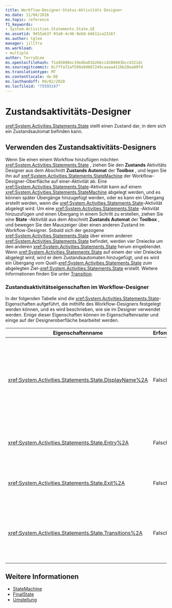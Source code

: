 ```yaml
---
title: Workflow-Designer-Status-Aktivitäts Designer
ms.date: 11/04/2016
ms.topic: reference
f1_keywords:
- System.Activities.Statements.State.UI
ms.assetid: 9455ab37-93a0-4c46-9eb8-b6611ca23167
ms.author: tglee
manager: jillfra
ms.workload:
- multiple
author: TerryGLee
ms.openlocfilehash: f1a95808ec19edba01b266ccd280603bcc4321dc
ms.sourcegitcommit: 6cfffa72af599a9d667249caaaa411bb28ea69fd
ms.translationtype: MT
ms.contentlocale: de-DE
ms.lasthandoff: 09/02/2020
ms.locfileid: "75593147"
---
```

# <a name="state-activity-designer"></a>Zustandsaktivitäts-Designer

<xref:System.Activities.Statements.State> stellt einen Zustand dar, in dem sich ein Zustandsautomat befinden kann.

## <a name="using-the-state-activity-designer"></a>Verwenden des Zustandsaktivitäts-Designers

Wenn Sie einen einem Workflow hinzufügen möchten <xref:System.Activities.Statements.State> , ziehen Sie den **Zustands** Aktivitäts Designer aus dem Abschnitt **Zustands Automat** der **Toolbox** , und legen Sie ihn auf <xref:System.Activities.Statements.StateMachine> der Workflow-Designer-Oberfläche auf einer-Aktivität ab. Eine <xref:System.Activities.Statements.State>-Aktivität kann auf einem <xref:System.Activities.Statements.StateMachine> abgelegt werden, und es können später Übergänge hinzugefügt werden, oder es kann ein Übergang erstellt werden, wenn die <xref:System.Activities.Statements.State>-Aktivität abgelegt wird. Um eine <xref:System.Activities.Statements.State> -Aktivität hinzuzufügen und einen Übergang in einem Schritt zu erstellen, ziehen Sie eine **State** -Aktivität aus dem Abschnitt **Zustands Automat** der **Toolbox** , und bewegen Sie den Mauszeiger über einen anderen Zustand im Workflow-Designer. Sobald sich der gezogene <xref:System.Activities.Statements.State> über einem anderen <xref:System.Activities.Statements.State> befindet, werden vier Dreiecke um den anderen <xref:System.Activities.Statements.State> herum eingeblendet. Wenn <xref:System.Activities.Statements.State> auf einem der vier Dreiecke abgelegt wird, wird er dem Zustandsautomaten hinzugefügt, und es wird ein Übergang vom Quell-<xref:System.Activities.Statements.State> zum abgelegten Ziel-<xref:System.Activities.Statements.State> erstellt. Weitere Informationen finden Sie unter [Transition](../workflow-designer/transition-activity-designer.md).

### <a name="state-activity-properties-in-the-workflow-designer"></a>Zustandsaktivitätseigenschaften im Workflow-Designer

In der folgenden Tabelle sind die <xref:System.Activities.Statements.State>-Eigenschaften aufgeführt, die mithilfe des Workflow-Designers festgelegt werden können, und es wird beschrieben, wie sie im Designer verwendet werden. Einige dieser Eigenschaften können im Eigenschaftenraster und einige auf der Designeroberfläche bearbeitet werden.

|Eigenschaftenname|Erforderlich|Verbrauch|
|-|--------------|-|
|<xref:System.Activities.Statements.State.DisplayName%2A>|Falsch|Gibt den benutzerfreundlichen Namen der <xref:System.Activities.Statements.State>Aktivität im Header an. Der Standardwert ist **State**. Der Wert kann im Eigenschaftenraster oder direkt im Header des Aktivitätsdesigners bearbeitet werden. <xref:System.Activities.Statements.State.DisplayName%2A> wird in der Breadcrumbnavigation verwendet, die am oberen Rand des Workflow-Designers angezeigt wird.<br /><br /> Obwohl der <xref:System.Activities.Statements.State.DisplayName%2A> nicht zwingend erforderlich ist, wird empfohlen, einen Anzeigenamen zu verwenden.|
|<xref:System.Activities.Statements.State.Entry%2A>|Falsch|Gibt die Aktion an, die eintritt, wenn ein Übergang in diesen Zustand stattfindet. Wenn die <xref:System.Activities.Statements.State> Aktivität erweitert wird, kann dieser Wert festgelegt werden, indem Sie eine Aktivität aus der **Toolbox** ziehen und auf dem **Eintrags** Abschnitt des Zustands ablegen.|
|<xref:System.Activities.Statements.State.Exit%2A>|Falsch|Gibt die Aktion an, die eintritt, wenn ein Übergang aus diesem Zustand stattfindet. Wenn die <xref:System.Activities.Statements.State> Aktivität erweitert wird, kann dieser Wert festgelegt werden, indem Sie eine Aktivität aus der **Toolbox** ziehen und auf **Exit** dem Beendigungs Bereich des Zustands ablegen.|
|<xref:System.Activities.Statements.State.Transitions%2A>|Falsch|Listet die möglichen Übergänge auf, die von <xref:System.Activities.Statements.State> ausgehen. Jedes Element in der Liste weist einen Link zum verknüpften <xref:System.Activities.Statements.Transition> und zum Ziel-<xref:System.Activities.Statements.State> auf. Indem Sie auf den Link klicken, wechselt der Designer zur erweiterten Ansicht von <xref:System.Activities.Statements.Transition> oder <xref:System.Activities.Statements.State>.|

## <a name="see-also"></a>Weitere Informationen

- [StateMachine](../workflow-designer/statemachine-activity-designer.md)
- [FinalState](../workflow-designer/finalstate-activity-designer.md)
- [Umstellung](../workflow-designer/transition-activity-designer.md)
